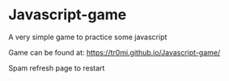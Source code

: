 # Javascript-game
A very simple game to practice some javascript

Game can be found at: https://tr0mi.github.io/Javascript-game/

Spam refresh page to restart
